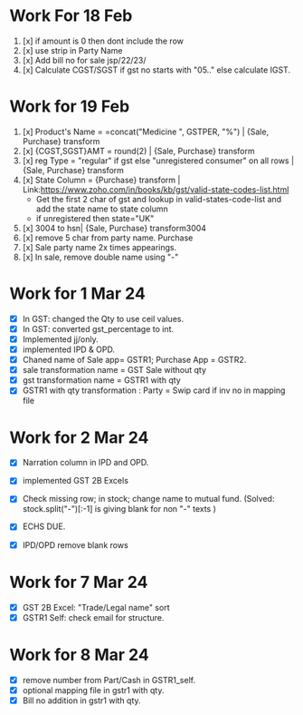 # Work For 18 Feb

1. [x] if amount is 0 then dont include the row
2. [x] use strip in Party Name
3. [x] Add bill no for sale jsp/22/23/<starting no>
4. [x] Calculate CGST/SGST if gst no starts with "05.." else calculate IGST.

# Work for 19 Feb

1. [x] Product's Name = =concat("Medicine ", GSTPER, "%") | {Sale, Purchase} transform
2. [x] {CGST,SGST}AMT = round(2) | {Sale, Purchase} transform
3. [x] reg Type = "regular" if gst else "unregistered consumer" on all rows | {Sale, Purchase} transform 
4. [x] State Column =  {Purchase} transform | Link:https://www.zoho.com/in/books/kb/gst/valid-state-codes-list.html
    - Get the first 2 char of gst and lookup in valid-states-code-list and add the state name to state column
    - if unregistered then state="UK"
5. [x] 3004 to hsn| {Sale, Purchase} transform3004
6. [x] remove 5 char from party name. Purchase
7. [x] Sale party name 2x times appearings.
8. [x] In sale, remove double name using "-" 


# Work for 1 Mar 24
- [x] In GST: changed the Qty to use ceil values.
- [x] In GST: converted gst_percentage to int.
- [x] Implemented jj/only.
- [x] implemented IPD & OPD.
- [x] Chaned name of Sale app= GSTR1; Purchase App = GSTR2.
- [x] sale transformation name = GST Sale without qty 
- [x] gst transformation name = GSTR1 with qty
- [x] GSTR1 with qty transformation : Party = Swip card if inv no in mapping file

# Work for 2 Mar 24
- [x] Narration column in IPD and OPD.
- [x] implemented GST 2B Excels
- [x] Check missing row; in stock; change name to mutual fund. (Solved: stock.split("-")[:-1] is giving blank for non "-" texts )
- [x] ECHS DUE.
- [x] IPD/OPD remove blank rows


# Work for 7 Mar 24
- [x] GST 2B Excel: "Trade/Legal name" sort 
- [x] GSTR1 Self: check email for structure.

# Work for 8 Mar 24
- [x] remove number from Part/Cash in GSTR1_self.
- [x] optional mapping file in gstr1 with qty.
- [x] Bill no addition in gstr1 with qty.